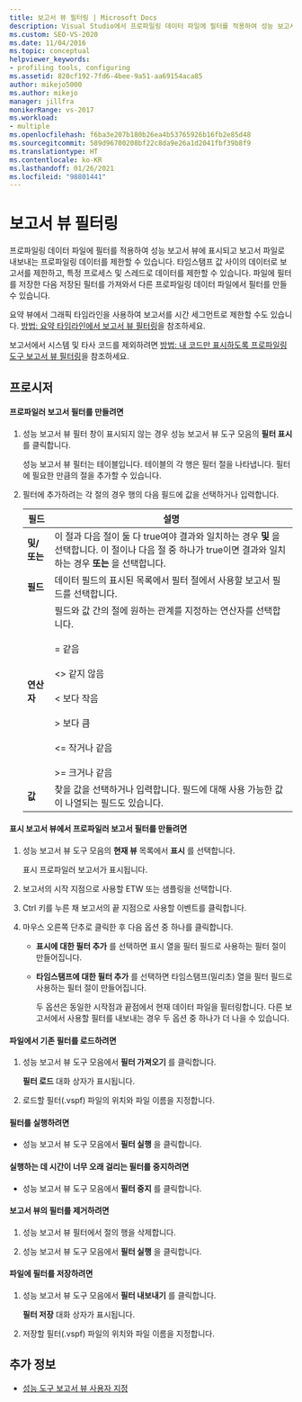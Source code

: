 ```yaml
---
title: 보고서 뷰 필터링 | Microsoft Docs
description: Visual Studio에서 프로파일링 데이터 파일에 필터를 적용하여 성능 보고서 뷰에 표시되고 보고서 파일로 내보내는 프로파일링 데이터를 제한합니다.
ms.custom: SEO-VS-2020
ms.date: 11/04/2016
ms.topic: conceptual
helpviewer_keywords:
- profiling tools, configuring
ms.assetid: 820cf192-7fd6-4bee-9a51-aa69154aca85
author: mikejo5000
ms.author: mikejo
manager: jillfra
monikerRange: vs-2017
ms.workload:
- multiple
ms.openlocfilehash: f6ba3e207b180b26ea4b53765926b16fb2e85d48
ms.sourcegitcommit: 589d96700208bf22c8da9e26a1d2041fbf39b8f9
ms.translationtype: HT
ms.contentlocale: ko-KR
ms.lasthandoff: 01/26/2021
ms.locfileid: "98801441"
---
```

# <a name="filter-report-views"></a>보고서 뷰 필터링
프로파일링 데이터 파일에 필터를 적용하여 성능 보고서 뷰에 표시되고 보고서 파일로 내보내는 프로파일링 데이터를 제한할 수 있습니다. 타임스탬프 값 사이의 데이터로 보고서를 제한하고, 특정 프로세스 및 스레드로 데이터를 제한할 수 있습니다. 파일에 필터를 저장한 다음 저장된 필터를 가져와서 다른 프로파일링 데이터 파일에서 필터를 만들 수 있습니다.

 요약 뷰에서 그래픽 타임라인을 사용하여 보고서를 시간 세그먼트로 제한할 수도 있습니다. [방법: 요약 타임라인에서 보고서 뷰 필터링](../profiling/how-to-filter-report-views-from-the-summary-timeline.md)을 참조하세요.

 보고서에서 시스템 및 타사 코드를 제외하려면 [방법: 내 코드만 표시하도록 프로파일링 도구 보고서 뷰 필터링](../profiling/how-to-filter-profiling-tools-report-views-to-display-just-my-code.md)을 참조하세요.

## <a name="procedures"></a>프로시저

#### <a name="to-create-a-profiler-report-filter"></a>프로파일러 보고서 필터를 만들려면

1. 성능 보고서 뷰 필터 창이 표시되지 않는 경우 성능 보고서 뷰 도구 모음의 **필터 표시** 를 클릭합니다.

     성능 보고서 뷰 필터는 테이블입니다. 테이블의 각 행은 필터 절을 나타냅니다. 필터에 필요한 만큼의 절을 추가할 수 있습니다.

2. 필터에 추가하려는 각 절의 경우 행의 다음 필드에 값을 선택하거나 입력합니다.

    |필드|설명|
    |-----------|-----------------|
    |**및/또는**|이 절과 다음 절이 둘 다 true여야 결과와 일치하는 경우 **및** 을 선택합니다. 이 절이나 다음 절 중 하나가 true이면 결과와 일치하는 경우 **또는** 을 선택합니다.|
    |**필드**|데이터 필드의 표시된 목록에서 필터 절에서 사용할 보고서 필드를 선택합니다.|
    |**연산자**|필드와 값 간의 절에 원하는 관계를 지정하는 연산자를 선택합니다.<br /><br /> =    같음<br /><br /> <>  같지 않음<br /><br /> <    보다 작음<br /><br /> >    보다 큼<br /><br /> <=  작거나 같음<br /><br /> >=  크거나 같음|
    |**값**|찾을 값을 선택하거나 입력합니다. 필드에 대해 사용 가능한 값이 나열되는 필드도 있습니다.|

#### <a name="to-create-a-profiler-report-filter-from-the-marks-report-view"></a>표시 보고서 뷰에서 프로파일러 보고서 필터를 만들려면

1. 성능 보고서 뷰 도구 모음의 **현재 뷰** 목록에서 **표시** 를 선택합니다.

    표시 프로파일러 보고서가 표시됩니다.

2. 보고서의 시작 지점으로 사용할 ETW 또는 샘플링을 선택합니다.

3. Ctrl 키를 누른 채 보고서의 끝 지점으로 사용할 이벤트를 클릭합니다.

4. 마우스 오른쪽 단추로 클릭한 후 다음 옵션 중 하나를 클릭합니다.

   - **표시에 대한 필터 추가** 를 선택하면 표시 열을 필터 필드로 사용하는 필터 절이 만들어집니다.

   - **타임스탬프에 대한 필터 추가** 를 선택하면 타임스탬프(밀리초) 열을 필터 필드로 사용하는 필터 절이 만들어집니다.

     두 옵션은 동일한 시작점과 끝점에서 현재 데이터 파일을 필터링합니다. 다른 보고서에서 사용할 필터를 내보내는 경우 두 옵션 중 하나가 더 나을 수 있습니다.

#### <a name="to-load-an-existing-filter-from-a-file"></a>파일에서 기존 필터를 로드하려면

1. 성능 보고서 뷰 도구 모음에서 **필터 가져오기** 를 클릭합니다.

     **필터 로드** 대화 상자가 표시됩니다.

2. 로드할 필터(.vspf) 파일의 위치와 파일 이름을 지정합니다.

#### <a name="to-execute-a-filter"></a>필터를 실행하려면

- 성능 보고서 뷰 도구 모음에서 **필터 실행** 을 클릭합니다.

#### <a name="to-stop-a-filter-that-is-taking-too-long-to-execute"></a>실행하는 데 시간이 너무 오래 걸리는 필터를 중지하려면

- 성능 보고서 뷰 도구 모음에서 **필터 중지** 를 클릭합니다.

#### <a name="to-remove-a-filter-on-a-report-view"></a>보고서 뷰의 필터를 제거하려면

1. 성능 보고서 뷰 필터에서 절의 행을 삭제합니다.

2. 성능 보고서 뷰 도구 모음에서 **필터 실행** 을 클릭합니다.

#### <a name="to-save-a-filter-to-a-file"></a>파일에 필터를 저장하려면

1. 성능 보고서 뷰 도구 모음에서 **필터 내보내기** 를 클릭합니다.

     **필터 저장** 대화 상자가 표시됩니다.

2. 저장할 필터(.vspf) 파일의 위치와 파일 이름을 지정합니다.

## <a name="see-also"></a>추가 정보
- [성능 도구 보고서 뷰 사용자 지정](../profiling/customizing-performance-tools-report-views.md)
